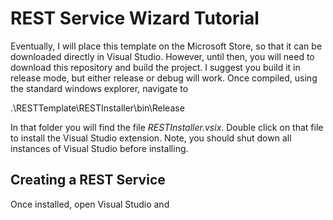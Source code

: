 # REST Service Wizard Tutorial #
Eventually, I will place this template on the Microsoft Store, so that it can be downloaded directly in Visual Studio. However, until then, you will need to download this repository and build the project. I suggest you build it in release mode, but either release or debug will work. Once compiled, using the standard windows explorer, navigate to 

.\RESTTemplate\RESTInstaller\bin\Release

In that folder you will find the file *RESTInstaller.vsix*. Double click on that file to install the Visual Studio extension. Note, you should shut down all instances of Visual Studio before installing.

## Creating a REST Service ##
Once installed, open Visual Studio and 
